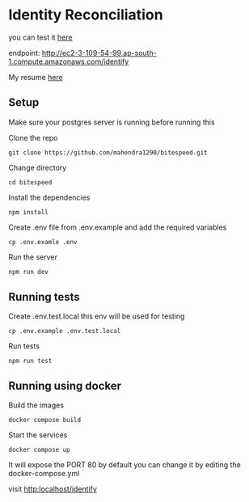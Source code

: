 # Identity Reconciliation

you can test it [here](http://ec2-3-109-54-99.ap-south-1.compute.amazonaws.com/identify)

endpoint: <http://ec2-3-109-54-99.ap-south-1.compute.amazonaws.com/identify>

My resume [here](https://drive.google.com/file/d/1p5Uw9JBF9qozrO-1XmVb996YtVuO3KrF/view?usp=sharing)

## Setup

Make sure your postgres server is running before running this

Clone the repo

```(bash)
git clone https://github.com/mahendra1290/bitespeed.git
```

Change directory

```(bash)
cd bitespeed
```

Install the dependencies

```(bash)
npm install
```

Create .env file from .env.example and add the required variables

```(bash)
cp .env.examle .env
```

Run the server

```bash
npm run dev
```

## Running tests

Create .env.test.local this env will be used for testing

```(bash)
cp .env.example .env.test.local
```

Run tests

```(bash)
npm run test
```

## Running using docker

Build the images

```(bash)
docker compose build
```

Start the services

```(bash)
docker compose up
```

It will expose the PORT 80 by default you can change it by editing the docker-compose.yml

visit <http:localhost/identify>
